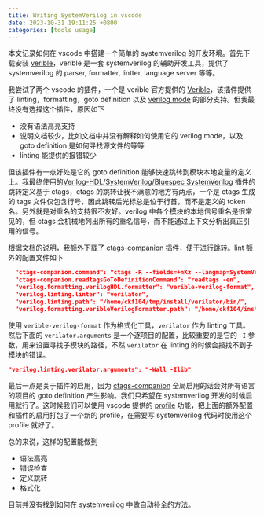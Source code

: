 ```yaml
---
title: Writing SystemVerilog in vscode
date: 2023-10-31 19:11:25 +0800
categories: [tools usage]
---
```


本文记录如何在 vscode 中搭建一个简单的 systemverilog 的开发环境。首先下载安装 [verible](https://github.com/chipsalliance/verible)，verible 是一套 systemverilog 的辅助开发工具，提供了 systemverilog 的 parser, formatter, lintter, language server 等等。

我尝试了两个 vscode 的插件，一个是 verible 官方提供的 [Verible](https://marketplace.visualstudio.com/items?itemName=CHIPSAlliance.verible)，该插件提供了 linting，formatting，goto definition 以及 [verilog mode](https://www.veripool.org/verilog-mode/) 的部分支持。但我最终没有选择这个插件，原因如下

* 没有语法高亮支持
* 说明文档较少，比如文档中并没有解释如何使用它的 verilog mode，以及 goto definition 是如何寻找源文件的等等
* linting 能提供的报错较少

但该插件有一点好处是它的 goto definition 能够快速跳转到模块本地变量的定义上。我最终使用的[Verilog-HDL/SystemVerilog/Bluespec SystemVerilog](https://marketplace.visualstudio.com/items?itemName=mshr-h.VerilogHDL) 插件的跳转定义基于 ctags，ctags 的跳转让我不满意的地方有两点，一个是 ctags 生成的 tags 文件仅包含行号，因此跳转后光标总是位于行首，而不是定义的 token 名。另外就是对重名的支持很不友好。verilog 中各个模块的本地信号重名是很常见的，但 ctags 会机械地列出所有的重名信号，而不能通过上下文分析出真正引用的信号。

根据文档的说明，我额外下载了 [ctags-companion](https://github.com/gediminasz/ctags-companion) 插件，便于进行跳转。lint 额外的配置文件如下

```json
  "ctags-companion.command": "ctags -R --fields=+nKz --langmap=SystemVerilog:+.v -R .",
  "ctags-companion.readtagsGoToDefinitionCommand": "readtags -en",
  "verilog.formatting.verilogHDL.formatter": "verible-verilog-format",
  "verilog.linting.linter": "verilator",
  "verilog.linting.path": "/home/ckf104/tmp/install/verilator/bin/",
  "verilog.formatting.veribleVerilogFormatter.path": "/home/ckf104/install/verible-v0.0-3428-gcfcbb82b/bin/verible-verilog-format",
```

使用 `verible-verilog-format` 作为格式化工具，`verilator` 作为 linting 工具。然后下面的 `verilator.arguments` 是一个逐项目的配置，比较重要的是它的 `-I` 参数，用来设置寻找子模块的路径，不然 `verilator` 在 linting 的时候会报找不到子模块的错误。

```json
"verilog.linting.verilator.arguments": "-Wall -Ilib"
```

最后一点是关于插件的启用，因为 [ctags-companion](https://github.com/gediminasz/ctags-companion) 全局启用的话会对所有语言的项目的 goto definition 产生影响。我们只希望在 systemverilog 开发的时候启用就行了。这时候我们可以使用 vscode 提供的 [profile](https://code.visualstudio.com/docs/editor/profiles) 功能，把上面的额外配置和插件的启用打包了一个新的 profile，在需要写 systemverilog 代码时使用这个 profile 就好了。

总的来说，这样的配置能做到

* 语法高亮
* 错误检查
* 定义跳转
* 格式化

目前并没有找到如何在 systemverilog 中做自动补全的方法。